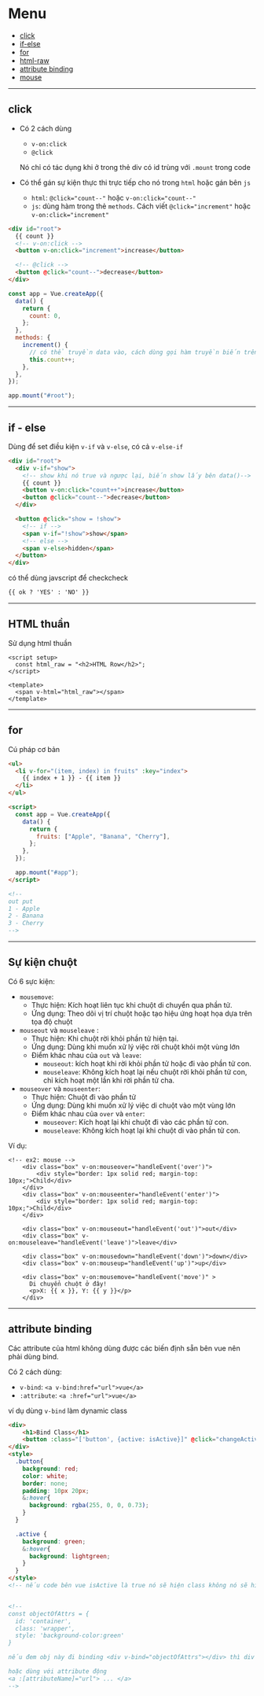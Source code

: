 # Menu

- [click](#click)
- [if-else](#if---else)
- [for](#for)
- [html-raw](#html-thuần)
- [attribute binding](#attribute-binding)
- [mouse](#sự-kiện-chuột)
---

## click

- Có 2 cách dùng

  - `v-on:click`
  - `@click`

  Nó chỉ có tác dụng khi ở trong thẻ div có id trùng với `.mount` trong code

- Có thể gán sự kiện thực thi trực tiếp cho nó trong `html` hoặc gán bên `js`

  - `html`: `@click="count--"` hoặc `v-on:click="count--"`
  - `js`: dùng hàm trong thẻ `methods`. Cách viết `@click="increment"` hoặc `v-on:click="increment"`

```html
<div id="root">
  {{ count }}
  <!-- v-on:click -->
  <button v-on:click="increment">increase</button>

  <!-- @click -->
  <button @click="count--">decrease</button>
</div>
```

```js
const app = Vue.createApp({
  data() {
    return {
      count: 0,
    };
  },
  methods: {
    increment() {
      // có thể truyền data vào, cách dùng gọi hàm truyền biến trên html là được
      this.count++;
    },
  },
});

app.mount("#root");
```

---

## if - else

Dùng để set điều kiện `v-if` và `v-else`, có cả `v-else-if`

```html
<div id="root">
  <div v-if="show">
    <!-- show khi nó true và ngược lại, biến show lấy bên data()-->
    {{ count }}
    <button v-on:click="count++">increase</button>
    <button @click="count--">decrease</button>
  </div>

  <button @click="show = !show">
    <!-- if -->
    <span v-if="!show">show</span>
    <!-- else -->
    <span v-else>hidden</span>
  </button>
</div>
```

có thể dùng javscript để checkcheck

```html
{{ ok ? 'YES' : 'NO' }}
```

---

## HTML thuần

Sử dụng html thuần

```vue
<script setup>
  const html_raw = "<h2>HTML Row</h2>";
</script>

<template>
  <span v-html="html_raw"></span>
</template>
```
***

## for

Cú pháp cơ bản

```html
<ul>
  <li v-for="(item, index) in fruits" :key="index">
    {{ index + 1 }} - {{ item }}
  </li>
</ul>

<script>
  const app = Vue.createApp({
    data() {
      return {
        fruits: ["Apple", "Banana", "Cherry"],
      };
    },
  });

  app.mount("#app");
</script>

<!--
out put
1 - Apple
2 - Banana
3 - Cherry
-->
```

***

## Sự kiện chuột

Có 6 sực kiện:

- `mousemove`:
  - Thực hiện: Kích hoạt liên tục khi chuột di chuyển qua phần tử.
  - Ứng dụng: Theo dõi vị trí chuột hoặc tạo hiệu ứng hoạt họa dựa trên tọa độ chuột
- `mouseout` và `mouseleave` : 
  - Thực hiện: Khi chuột rời khỏi phần tử hiện tại.
  - Ứng dụng: Dùng khi muốn xử lý việc rời chuột khỏi một vùng lớn
  - Điểm khác nhau của `out` và `leave`:
    + `mouseout`: kích hoạt khi rời khỏi phần tử hoặc đi vào phần tử con.
    + `mouseleave`: Không kích hoạt lại nếu chuột rời khỏi phần tử con, chỉ kích hoạt một lần khi rời phần tử cha.
- `mouseover` và `mouseenter`:
  - Thực hiện: Chuột đi vào phần tử
  - Ứng dụng: Dùng khi muốn xử lý việc di chuột vào một vùng lớn
  - Điểm khác nhau của `over` và `enter`:
    + `mouseover`: Kích hoạt lại khi chuột đi vào các phần tử con.
    + `mouseleave`: Không kích hoạt lại khi chuột di vào phần tử con.

Ví dụ:
```vue
<!-- ex2: mouse -->
    <div class="box" v-on:mouseover="handleEvent('over')">
        <div style="border: 1px solid red; margin-top: 10px;">Child</div>
    </div>
    <div class="box" v-on:mouseenter="handleEvent('enter')">
        <div style="border: 1px solid red; margin-top: 10px;">Child</div>
    </div>

    <div class="box" v-on:mouseout="handleEvent('out')">out</div>
    <div class="box" v-on:mouseleave="handleEvent('leave')">leave</div>

    <div class="box" v-on:mousedown="handleEvent('down')">down</div>
    <div class="box" v-on:mouseup="handleEvent('up')">up</div>

    <div class="box" v-on:mousemove="handleEvent('move')" >
      Di chuyển chuột ở đây!
      <p>X: {{ x }}, Y: {{ y }}</p>
    </div>
```
***

## attribute binding

Các attribute của html không dùng được các biến định sẵn bên vue nên phải dùng bind.

Có 2 cách dùng: 
 - `v-bind`: `<a v-bind:href="url">vue</a>`
 - `:attribute`: `<a :href="url">vue</a>`

ví dụ dùng `v-bind` làm dynamic class

```html
<div>
    <h1>Bind Class</h1>
    <button :class="['button', {active: isActive}]" @click="changeActive">active</button>
</div>
<style>
  .button{
    background: red;
    color: white;
    border: none;
    padding: 10px 20px;
    &:hover{
      background: rgba(255, 0, 0, 0.73);
    }
  }

  .active {
    background: green;
    &:hover{
      background: lightgreen;
    }
  }
</style>
<!-- nếu code bên vue isActive là true nó sẽ hiện class không nó sẽ hiện class rỗng -->


<!--
const objectOfAttrs = {
  id: 'container',
  class: 'wrapper',
  style: 'background-color:green'
}

nếu đem obj này đi binding <div v-bind="objectOfAttrs"></div> thì div này sẽ có tất cả thuộc tính trong obj

hoặc dùng với attribute động
<a :[attributeName]="url"> ... </a>
-->
```